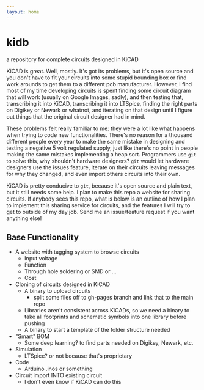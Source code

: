 ```yaml
---
layout: home
---
```

# kidb

a repository for complete circuits designed in KiCAD

KiCAD is great.  Well, mostly. It's got its problems, but it's open source and
you don't have to fit your circuits into some stupid bounding box or find work
arounds to get them to a different pcb manufacturer.  However, I find most of
my time developing circuits is spent finding some circuit diagram that will
work (usually on Google Images, sadly), and then testing that, transcribing it
into KiCAD, transcribing it into LTSpice, finding the right parts on Digikey or
Newark or whatnot, and iterating on that design until I figure out things that
the original circuit designer had in mind.

These problems felt really familiar to me: they were a lot like what happens
when trying to code new functionalities.  There's no reason for a thousand
different people every year to make the same mistake in designing and testing a
negative 5 volt regulated supply, just like there's no point in people making
the same mistakes implementing a heap sort.  Programmers use ``git`` to solve
this, why shouldn't hardware designers?  ``git`` would let hardware designers
use the issues feature, iterate on their circuits leaving messages for why they
changed, and even import others circuits into their own.

KiCAD is pretty conducive to ``git``, because it's open source and plain text,
but it still needs some help. I plan to make this repo a website for sharing
circuits.  If anybody sees this repo, what is below is an outline of how I plan
to implement this sharing service for circuits, and the features I will try to
get to outside of my day job.  Send me an issue/feature request if you want
anything else!

## Base Functionality

- A website with tagging system to browse circuits
  - Input voltage
  - Function
  - Through hole soldering or SMD or ...
  - Cost
- Cloning of circuits designed in KiCAD
  - A binary to upload circuits
    - split some files off to gh-pages branch and link that to the main repo
  - Libraries aren't consistent across KiCADs, so we need a binary to take all footprints and schematic symbols into one library before pushing
  - A binary to start a template of the folder structure needed
- "Smart" BOM
  - Some deep learning? to find parts needed on Digikey, Newark, etc.
- Simulation
  - LTSpice? or not because that's proprietary
- Code
  - Arduino .inos or something
- Circuit import INTO existing circuit
  - I don't even know if KiCAD can do this
